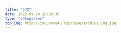 ```yaml
---
title: "分类"
date: 2022-09-24 20:29:30
type: "categories"
top_img: http://img.note4u.top/base/archive_img.jpg
---
```


